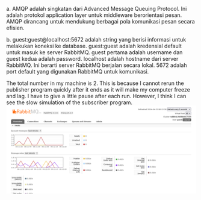 a. AMQP adalah singkatan dari Advanced Message Queuing Protocol. Ini adalah protokol application layer untuk middleware berorientasi pesan. AMQP dirancang untuk mendukung berbagai pola komunikasi pesan secara efisien.

b. guest:guest@localhost:5672 adalah string yang berisi informasi untuk melakukan koneksi ke database. guest:guest adalah kredensial default untuk masuk ke server RabbitMQ. guest pertama adalah username dan guest kedua adalah password. localhost adalah hostname dari server RabbitMQ. Ini berarti server RabbitMQ berjalan secara lokal. 5672 adalah port default yang digunakan RabbitMQ untuk komunikasi.

The total number in my machine is 2. This is because I cannot rerun the publisher program quickly after it ends as it will make my computer freeze and lag. I have to give a little pause after each run. However, I think I can see the slow simulation of the subscriber program.
![alt text](throttle-subscriber.png)

